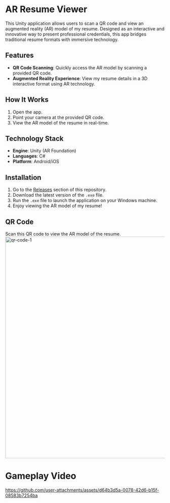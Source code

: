# AR Resume Viewer

This Unity application allows users to scan a QR code and view an augmented reality (AR) model of my resume. Designed as an interactive and innovative way to present professional credentials, this app bridges traditional resume formats with immersive technology.

## Features
- **QR Code Scanning**: Quickly access the AR model by scanning a provided QR code.
- **Augmented Reality Experience**: View my resume details in a 3D interactive format using AR technology.
  
## How It Works
1. Open the app.
2. Point your camera at the provided QR code.
3. View the AR model of the resume in real-time.

## Technology Stack
- **Engine**: Unity (AR Foundation)
- **Languages**: C#
- **Platform**: Android/iOS

## Installation
1. Go to the [Releases](https://github.com/yourusername/AR-Resume-Viewer/releases) section of this repository.
2. Download the latest version of the `.exe` file.
3. Run the `.exe` file to launch the application on your Windows machine.
4. Enjoy viewing the AR model of my resume!

## QR Code
Scan this QR code to view the AR model of the resume.
<img width="700" alt="qr-code-1" src="https://github.com/user-attachments/assets/4e22b26b-f75f-4e36-8283-f30460e76d06">



# Gameplay Video
https://github.com/user-attachments/assets/d64b3d5a-0078-42d6-b15f-08583b7254ba

